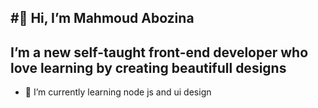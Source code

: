 #👋 Hi, I’m Mahmoud Abozina
---
I’m a new self-taught front-end developer who love learning by creating beautifull designs
---

- 🌱 I’m currently learning node js and ui design 

